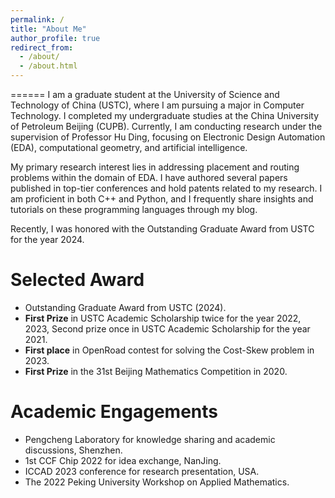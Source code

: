 ```yaml
---
permalink: /
title: "About Me"
author_profile: true
redirect_from: 
  - /about/
  - /about.html
---
```


======
I am a graduate student at the University of Science and Technology of China (USTC), where I am pursuing a major in Computer Technology. I completed my undergraduate studies at the China University of Petroleum Beijing (CUPB). Currently, I am conducting research under the supervision of Professor Hu Ding, focusing on Electronic Design Automation (EDA), computational geometry, and artificial intelligence.

My primary research interest lies in addressing placement and routing problems within the domain of EDA. I have authored several papers published in top-tier conferences and hold patents related to my research. I am proficient in both C++ and Python, and I frequently share insights and tutorials on these programming languages through my blog.

Recently, I was honored with the Outstanding Graduate Award from USTC for the year 2024.

Selected Award
======
- Outstanding Graduate Award from USTC (2024).
- **First Prize** in USTC Academic Scholarship twice for the year 2022, 2023, Second prize once in USTC Academic Scholarship for the year 2021.
- **First place** in OpenRoad contest for solving the Cost-Skew problem in 2023.
- **First Prize** in the 31st Beijing Mathematics Competition in 2020.

Academic Engagements
======
- Pengcheng Laboratory for knowledge sharing and academic discussions, Shenzhen.
- 1st CCF Chip 2022 for idea exchange, NanJing.
- ICCAD 2023 conference for research presentation, USA.
- The 2022 Peking University Workshop on Applied Mathematics.
